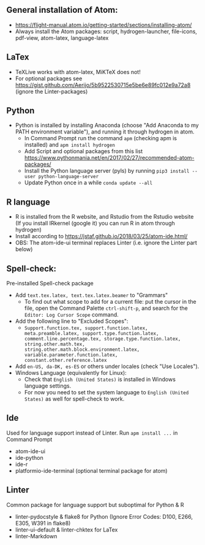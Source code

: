 ## General installation of Atom:
-   <https://flight-manual.atom.io/getting-started/sections/installing-atom/>
-   Always install the Atom packages: script, hydrogen-launcher, file-icons, pdf-view, atom-latex, language-latex

## LaTex
-   TeXLive works with atom-latex, MiKTeX does not!
-   For optional packages see <https://gist.github.com/Aerijo/5b9522530715e5be6e89fc012e9a72a8> (ignore the Linter-packages)

## Python
-   Python is installed by installing Anaconda (choose "Add Anaconda to my PATH environment variable"), and running it through hydrogen in atom.
    - In Command Prompt run the command `apm` (checking apm is installed) and `apm install hydrogen`
    - Add Script and optional packages from this list <https://www.pythonmania.net/en/2017/02/27/recommended-atom-packages/>
    - Install the Python language server (pyls) by running `pip3 install --user python-language-server`
    - Update Python once in a while `conda update --all`

## R language
-   R is installed from the R website, and Rstudio from the Rstudio website (If you install IRkernel (google it) you can run R in atom through hydrogen)
-   Install according to <https://jstaf.github.io/2018/03/25/atom-ide.html/>
-   OBS: The atom-ide-ui terminal replaces Linter (i.e. ignore the Linter part below)

## Spell-check:
Pre-installed Spell-check package
-   Add `text.tex.latex, text.tex.latex.beamer` to "Grammars"
    - To find out what scope to add for a current file: put the cursor in the file, open the Command Palette `ctrl-shift-p`, and search for the `Editor: Log Cursor Scope` command.
-   Add the following line to "Excluded Scopes":
    - `Support.function.tex, support.function.latex, meta.preamble.latex, support.type.function.latex, comment.line.percentage.tex, storage.type.function.latex, string.other.math.tex, string.other.math.block.environment.latex, variable.parameter.function.latex, constant.other.reference.latex`
-   Add `en-US, da-DK, es-ES` or others under locales (check "Use Locales").
-   Windows Language (equivalently for Linux):
    - Check that `English (United States)` is installed in Windows language settings.
    - For now you need to set the system language to `English (United States)` as well for spell-check to work.

## Ide
Used for language support instead of Linter. Run `apm install ...` in Command Prompt
-   atom-ide-ui
-   ide-python
-   ide-r
-   platformio-ide-terminal (optional terminal package for atom)

## Linter
Common package for language support but suboptimal for Python & R
-   linter-pydocstyle & flake8 for Python (Ignore Error Codes: D100, E266, E305, W391 in flake8)
-   linter-ui-default & linter-chktex for LaTex
-   linter-Markdown
